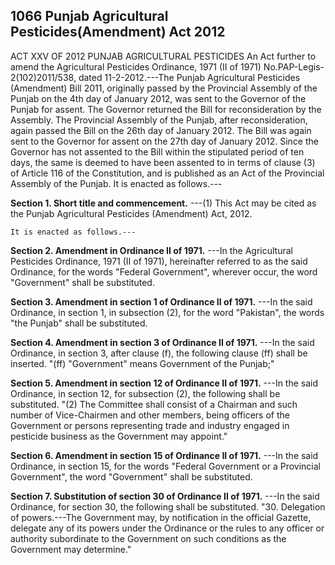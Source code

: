 ## 1066 Punjab Agricultural Pesticides(Amendment) Act 2012
 
ACT XXV OF 2012
PUNJAB AGRICULTURAL PESTICIDES
An Act further to amend the Agricultural Pesticides Ordinance,
1971 (II of 1971)
No.PAP-Legis-2(102)2011/538, dated 11-2-2012.---The Punjab Agricultural Pesticides (Amendment) Bill 2011, originally passed by the Provincial Assembly of the Punjab on the 4th day of January 2012, was sent to the Governor of the Punjab for assent. The Governor returned the Bill for reconsideration by the Assembly. The Provincial Assembly of the Punjab, after reconsideration, again passed the Bill on the 26th
day of January 2012. The Bill was again sent to the Governor for assent on the 27th day of January 2012. Since the Governor has not assented to the Bill within the stipulated period of ten days, the same is deemed to have been assented to in terms of clause (3) of Article 116 of the Constitution, and is published as an Act of the Provincial Assembly of the Punjab.
It is enacted as follows.---

**Section 1. Short title and commencement.**
---(1) This Act may be cited as the Punjab Agricultural Pesticides (Amendment) Act, 2012.

 

    It is enacted as follows.---

**Section 2. Amendment in Ordinance II of 1971.**
---In the Agricultural Pesticides Ordinance, 1971 (II of 1971), hereinafter referred to as the said Ordinance, for the words "Federal Government", wherever occur, the word "Government" shall be substituted.

 

**Section 3. Amendment in section 1 of Ordinance II of 1971.**
---In the said Ordinance, in section 1, in subsection (2), for the word "Pakistan", the words "the Punjab" shall be substituted.

 

**Section 4. Amendment in section 3 of Ordinance II of 1971.**
---In the said Ordinance, in section 3, after clause (f), the following clause (ff) shall be inserted.
   "(ff) "Government" means Government of the Punjab;"

 

**Section 5. Amendment in section 12 of Ordinance II of 1971.**
---In the said Ordinance, in section 12, for subsection (2), the following shall be substituted.
   "(2) The Committee shall consist of a Chairman and such number of Vice-Chairmen and other members, being officers of the Government or persons representing trade and industry engaged in pesticide business as the Government may appoint."

 

**Section 6. Amendment in section 15 of Ordinance II of 1971.**
---In the said Ordinance, in section 15, for the words "Federal Government or a Provincial Government", the word "Government" shall be substituted.

 

**Section 7. Substitution of section 30 of Ordinance II of 1971.**
---In the said Ordinance, for section 30, the following shall be substituted.
   "30. Delegation of powers.---The Government may, by notification in the official Gazette, delegate any of its powers under the Ordinance or the rules to any officer or authority subordinate to the Government on such conditions as the Government may determine."

